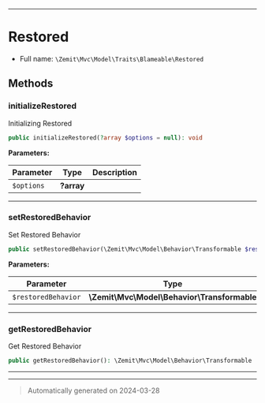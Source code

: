 ***

# Restored





* Full name: `\Zemit\Mvc\Model\Traits\Blameable\Restored`




## Methods


### initializeRestored

Initializing Restored

```php
public initializeRestored(?array $options = null): void
```








**Parameters:**

| Parameter | Type | Description |
|-----------|------|-------------|
| `$options` | **?array** |  |





***

### setRestoredBehavior

Set Restored Behavior

```php
public setRestoredBehavior(\Zemit\Mvc\Model\Behavior\Transformable $restoredBehavior): void
```








**Parameters:**

| Parameter | Type | Description |
|-----------|------|-------------|
| `$restoredBehavior` | **\Zemit\Mvc\Model\Behavior\Transformable** |  |





***

### getRestoredBehavior

Get Restored Behavior

```php
public getRestoredBehavior(): \Zemit\Mvc\Model\Behavior\Transformable
```












***

***
> Automatically generated on 2024-03-28

